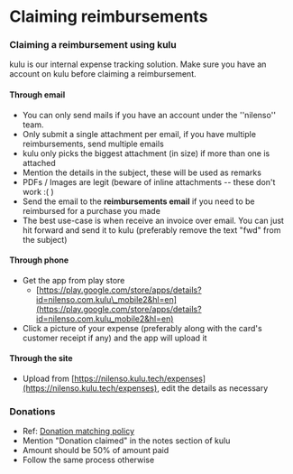 # Claiming reimbursements

### Claiming a reimbursement using kulu <a id="claiming-a-reimbursement-using-kulu"></a>

kulu is our internal expense tracking solution. Make sure you have an account on kulu before claiming a reimbursement.

#### Through email <a id="through-email"></a>

* You can only send mails if you have an account under the ''nilenso'' team.
* Only submit a single attachment per email, if you have multiple reimbursements, send multiple emails
* kulu only picks the biggest attachment \(in size\) if more than one is attached
* Mention the details in the subject, these will be used as remarks
* PDFs / Images are legit \(beware of inline attachments -- these don't work :\( \)
* Send the email to the **reimbursements email** if you need to be reimbursed for a purchase you made
* The best use-case is when receive an invoice over email. You can just hit forward and send it to kulu \(preferably remove the text "fwd" from the subject\)

#### Through phone <a id="through-phone"></a>

* Get the app from play store 
  * [https://play.google.com/store/apps/details?id=nilenso.com.kulu\_mobile2&hl=en](https://play.google.com/store/apps/details?id=nilenso.com.kulu_mobile2&hl=en)
* Click a picture of your expense \(preferably along with the card's customer receipt if any\) and the app will upload it

#### Through the site <a id="through-the-site"></a>

* Upload from [https://nilenso.kulu.tech/expenses](https://nilenso.kulu.tech/expenses), edit the details as necessary

### Donations <a id="donations"></a>

* Ref: [Donation matching policy](https://app.gitbook.com/@nilenso/s/playbook/policy/tbd-donation)
* Mention "Donation claimed" in the notes section of kulu
* Amount should be 50% of amount paid
* Follow the same process otherwise

